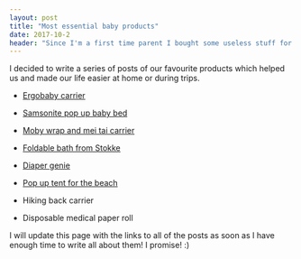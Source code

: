 ```yaml
---
layout: post
title: "Most essential baby products"
date: 2017-10-2
header: "Since I'm a first time parent I bought some useless stuff for Pixie. It's very hard to decide what is really needed. The shops are full with essentials but you won't use most of them. Especially if you want to be prepared for everything and you think, as I did, that it is easier to buy all the baby products in advance rather than sending out the hubby shopping because you have to stay home with the baby."
---
```

I decided to write a series of posts of our favourite products which helped us and made our life easier at home or during trips.

* [Ergobaby carrier](/blog/2017/10/06/ergobaby-carrier)

* [Samsonite pop up baby bed](/blog/2017/10/09/samsonite-pop-up-bed)

* [Moby wrap and mei tai carrier](/blog/2017/10/16/moby-stretch-wrap-and-mei-tai)

* [Foldable bath from Stokke](/blog/2017/10/27/foldable-bath-from-stokke)

* [Diaper genie](/blog/2017/11/27/diaper-genie)

* [Pop up tent for the beach](/blog/2018/04/03/pop-up-tent-for-the-beach.html)

* Hiking back carrier

* Disposable medical paper roll 

I will update this page with the links to all of the posts as soon as I have enough time to write all about them! I promise! :)
